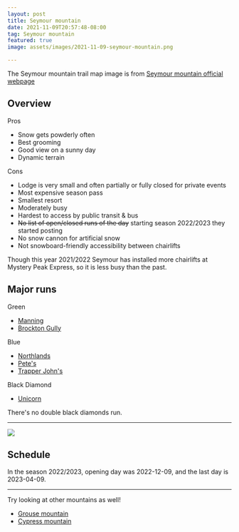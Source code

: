 ```yaml
---
layout: post
title: Seymour mountain
date: 2021-11-09T20:57:48-08:00
tag: Seymour mountain
featured: true
image: assets/images/2021-11-09-seymour-mountain.png

---
```


The Seymour mountain trail map image is from [Seymour mountain official webpage](https://mtseymour.ca/trailmap)

## Overview

Pros

* Snow gets powderly often
* Best grooming
* Good view on a sunny day
* Dynamic terrain

Cons

* Lodge is very small and often partially or fully closed for private events
* Most expensive season pass
* Smallest resort
* Moderately busy
* Hardest to access by public transit & bus
* <del>No list of open/closed runs of the day</del> starting season 2022/2023 they started posting
* No snow cannon for artificial snow
* Not snowboard-friendly accessibility between chairlifts

Though this year 2021/2022 Seymour has installed more chairlifts at Mystery Peak Express, so it is less busy than the past.

## Major runs

Green
* [Manning](/manning)
* [Brockton Gully](/brockton-gully)

Blue
* [Northlands](/northlands)
* [Pete's](/petes)
* [Trapper John's](/trapper-johns)

Black Diamond
* [Unicorn](/unicorn/)

There's no double black diamonds run.

---

![](https://vancouversnowboarding.files.wordpress.com/2021/01/pxl_20210126_202643325.jpg)

## Schedule

In the season 2022/2023, opening day was 2022-12-09, and the last day is 2023-04-09.

---

Try looking at other mountains as well!

* [Grouse mountain](/grouse-mountain)
* [Cypress mountain](/cypress-mountain)
